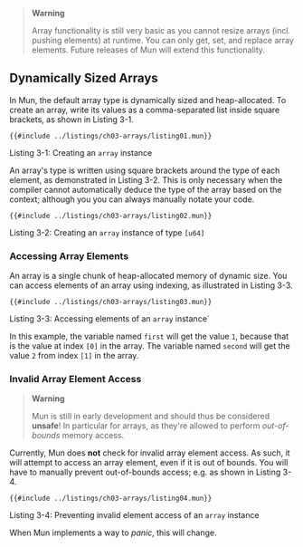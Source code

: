 > **Warning**
>
> Array functionality is still very basic as you cannot resize arrays (incl. pushing elements) at runtime.
> You can only get, set, and replace array elements.
> Future releases of Mun will extend this functionality.

## Dynamically Sized Arrays

In Mun, the default array type is dynamically sized and heap-allocated.
To create an array, write its values as a comma-separated list inside square brackets, as shown in Listing 3-1.

<!-- HACK: Add an extension to support hiding of Mun code -->

```rust,ignore
{{#include ../listings/ch03-arrays/listing01.mun}}
```

<span class="caption">Listing 3-1: Creating an `array` instance</span>

An array's type is written using square brackets around the type of each element, as demonstrated in Listing 3-2.
This is only necessary when the compiler cannot automatically deduce the type of the array based on the context; although you you can always manually notate your code.

<!-- HACK: Add an extension to support hiding of Mun code -->

```rust,ignore
{{#include ../listings/ch03-arrays/listing02.mun}}
```

<span class="caption">Listing 3-2: Creating an `array` instance of type `[u64]`</span>

### Accessing Array Elements

An array is a single chunk of heap-allocated memory of dynamic size. You can access elements of an array using indexing, as illustrated in Listing 3-3.

<!-- HACK: Add an extension to support hiding of Mun code -->

```rust,ignore
{{#include ../listings/ch03-arrays/listing03.mun}}
```

<span class="caption">Listing 3-3: Accessing elements of an `array` instance`</span>

In this example, the variable named `first` will get the value `1`, because that is the value at index `[0]` in the array.
The variable named `second` will get the value `2` from index `[1]` in the array.

### Invalid Array Element Access

> **Warning**
>
> Mun is still in early development and should thus be considered **unsafe**!
> In particular for arrays, as they're allowed to perform _out-of-bounds_ memory access.

Currently, Mun does **not** check for invalid array element access.
As such, it will attempt to access an array element, even if it is out of bounds.
You will have to manually prevent out-of-bounds access; e.g. as shown in Listing 3-4.

<!-- HACK: Add an extension to support hiding of Mun code -->

```rust,ignore
{{#include ../listings/ch03-arrays/listing04.mun}}
```

<span class="caption">Listing 3-4: Preventing invalid element access of an `array` instance</span>

When Mun implements a way to _panic_, this will change.
